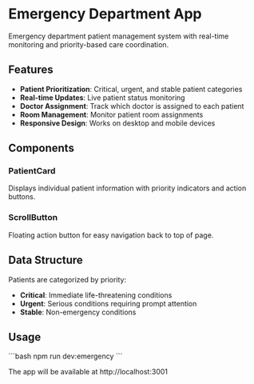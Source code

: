 # Emergency Department App

Emergency department patient management system with real-time monitoring and priority-based care coordination.

## Features

- **Patient Prioritization**: Critical, urgent, and stable patient categories
- **Real-time Updates**: Live patient status monitoring
- **Doctor Assignment**: Track which doctor is assigned to each patient
- **Room Management**: Monitor patient room assignments
- **Responsive Design**: Works on desktop and mobile devices

## Components

### PatientCard
Displays individual patient information with priority indicators and action buttons.

### ScrollButton
Floating action button for easy navigation back to top of page.

## Data Structure

Patients are categorized by priority:
- **Critical**: Immediate life-threatening conditions
- **Urgent**: Serious conditions requiring prompt attention
- **Stable**: Non-emergency conditions

## Usage

\`\`\`bash
npm run dev:emergency
\`\`\`

The app will be available at http://localhost:3001
